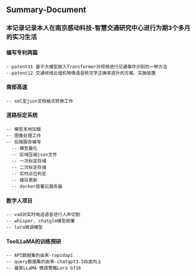 ## Summary-Document
### 本记录记录本人在南京感动科技-智慧交通研究中心进行为期3个多月的实习生活
#### 编写专利两篇
    --patent11 基于大模型嵌入Transformer对视频进行交通事件识别的一种方法
    --patent12 交通领域云值机特情语音转文字正确率提升的方案、实施装置
#### 南部高速
    -- xml至json文档格式转换工作
#### 道路标定系统
    -- 模型本地加载 
    -- 图像处理工作 
    -- 后端服务编写 
      -- 模型量化
      -- 区域压缩json文件
      -- 一次标定存储
      -- 二次标定存储
      -- 实时点位判定
      -- 缓存更新
      -- docker部署云服务器
#### 数字人项目
    -- vad对实时电话语音进行人声切割
    -- whisper, chatglm模型部署
    -- lora微调模型
#### ToolLLaMA的训练预研
    -- API数据集的由来-rapidapi
    -- query数据集的由来-chatgpt3.5自底向上
    -- 基架LLaMA 微调策略Lora bf16
  

  


